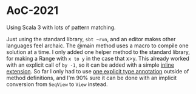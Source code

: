# AoC-2021

Using Scala 3 with lots of pattern matching.

Just using the standard library, `sbt ~run`, and an editor makes other languages feel archaic. The @main method uses a macro to compile one solution at a time. I only added one helper method to the standard library, for making a Range with `x to y` in the case that x>y. This already worked with an explicit call of `by -1`, so it can be added with a simple [inline extension](https://github.com/mayhd3/AoC-2021/blob/cc377f61d5784726d7925b9c1785d0f34940e0a3/Main.scala#L1). So far I only had to use [one explicit type annotation](https://github.com/mayhd3/AoC-2021/blob/5ccc832c823ecdd98ca5589f9befb7b9f3ca792b/Three.scala#L13) outside of method definitions, and I'm 90% sure it can be done with an implicit conversion from `SeqView` to `View` instead. 
